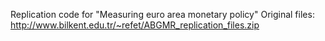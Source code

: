 Replication code for "Measuring euro area monetary policy" 
Original files: http://www.bilkent.edu.tr/~refet/ABGMR_replication_files.zip 

